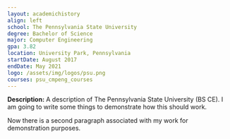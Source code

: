```yaml
---
layout: academichistory
align: left
school: The Pennsylvania State University
degree: Bachelor of Science
major: Computer Engineering
gpa: 3.82
location: University Park, Pennsylvania
startDate: August 2017
endDate: May 2021
logo: /assets/img/logos/psu.png
courses: psu_cmpeng_courses
---
```

**Description:** A description of The Pennsylvania State University (BS CE). I am going to write some things to demonstrate how this should work.

Now there is a second paragraph associated with my work for demonstration purposes.